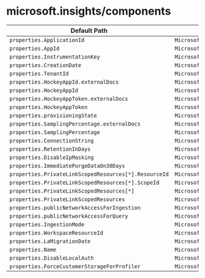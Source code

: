 # microsoft.insights/components

| Default Path | Alias |
|---|---|
| `properties.ApplicationId` | `Microsoft.Insights/components/ApplicationId` |
| `properties.AppId` | `Microsoft.Insights/components/AppId` |
| `properties.InstrumentationKey` | `Microsoft.Insights/components/InstrumentationKey` |
| `properties.CreationDate` | `Microsoft.Insights/components/CreationDate` |
| `properties.TenantId` | `Microsoft.Insights/components/TenantId` |
| `properties.HockeyAppId.externalDocs` | `Microsoft.Insights/components/HockeyAppId.externalDocs` |
| `properties.HockeyAppId` | `Microsoft.Insights/components/HockeyAppId` |
| `properties.HockeyAppToken.externalDocs` | `Microsoft.Insights/components/HockeyAppToken.externalDocs` |
| `properties.HockeyAppToken` | `Microsoft.Insights/components/HockeyAppToken` |
| `properties.provisioningState` | `Microsoft.Insights/components/provisioningState` |
| `properties.SamplingPercentage.externalDocs` | `Microsoft.Insights/components/SamplingPercentage.externalDocs` |
| `properties.SamplingPercentage` | `Microsoft.Insights/components/SamplingPercentage` |
| `properties.ConnectionString` | `Microsoft.Insights/components/ConnectionString` |
| `properties.RetentionInDays` | `Microsoft.Insights/components/RetentionInDays` |
| `properties.DisableIpMasking` | `Microsoft.Insights/components/DisableIpMasking` |
| `properties.ImmediatePurgeDataOn30Days` | `Microsoft.Insights/components/ImmediatePurgeDataOn30Days` |
| `properties.PrivateLinkScopedResources[*].ResourceId` | `Microsoft.Insights/components/PrivateLinkScopedResources[*].ResourceId` |
| `properties.PrivateLinkScopedResources[*].ScopeId` | `Microsoft.Insights/components/PrivateLinkScopedResources[*].ScopeId` |
| `properties.PrivateLinkScopedResources[*]` | `Microsoft.Insights/components/PrivateLinkScopedResources[*]` |
| `properties.PrivateLinkScopedResources` | `Microsoft.Insights/components/PrivateLinkScopedResources` |
| `properties.publicNetworkAccessForIngestion` | `Microsoft.Insights/components/publicNetworkAccessForIngestion` |
| `properties.publicNetworkAccessForQuery` | `Microsoft.Insights/components/publicNetworkAccessForQuery` |
| `properties.IngestionMode` | `Microsoft.Insights/components/IngestionMode` |
| `properties.WorkspaceResourceId` | `Microsoft.Insights/components/WorkspaceResourceId` |
| `properties.LaMigrationDate` | `Microsoft.Insights/components/LaMigrationDate` |
| `properties.Name` | `Microsoft.Insights/components/Name` |
| `properties.DisableLocalAuth` | `Microsoft.Insights/components/DisableLocalAuth` |
| `properties.ForceCustomerStorageForProfiler` | `Microsoft.Insights/components/ForceCustomerStorageForProfiler` |

